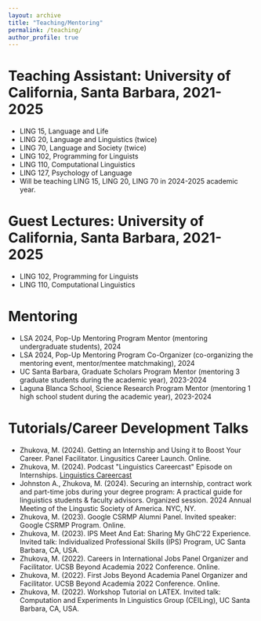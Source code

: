 ```yaml
---
layout: archive
title: "Teaching/Mentoring"
permalink: /teaching/
author_profile: true
---
```


Teaching Assistant: University of California, Santa Barbara, 2021-2025
======
* LING 15, Language and Life 
* LING 20, Language and Linguistics (twice)
* LING 70, Language and Society (twice)
* LING 102, Programming for Linguists
* LING 110, Computational Linguistics
* LING 127, Psychology of Language
* Will be teaching LING 15, LING 20, LING 70 in 2024-2025 academic year.  

Guest Lectures: University of California, Santa Barbara, 2021-2025
======
* LING 102, Programming for Linguists
* LING 110, Computational Linguistics

Mentoring
======
* LSA 2024, Pop-Up Mentoring Program Mentor (mentoring undergraduate students), 2024
* LSA 2024, Pop-Up Mentoring Program Co-Organizer (co-organizing the mentoring event, mentor/mentee matchmaking), 2024
* UC Santa Barbara, Graduate Scholars Program Mentor (mentoring 3 graduate students during the academic year), 2023-2024
* Laguna Blanca School, Science Research Program Mentor (mentoring 1 high school student during the academic year), 2023-2024

Tutorials/Career Development Talks 
======
* Zhukova, M. (2024). Getting an Internship and Using it to Boost Your Career. Panel Facilitator. Lingusitics Career Launch. Online.
* Zhukova, M. (2024). Podcast "Linguistics Careercast" Episode on Internships. <a href="https://www.linguisticscareercast.com/podcast/episode-38-marina-zhukova/"> Linguistics Careercast </a> 
* Johnston A., Zhukova, M. (2024). Securing an internship, contract work and part-time jobs during your degree program: A practical guide for linguistics students & faculty advisors. Organized session. 2024 Annual Meeting of the Lingustic Society of America. NYC, NY.
* Zhukova, M. (2023). Google CSRMP Alumni Panel. Invited speaker: Google CSRMP Program. Online. 
* Zhukova, M. (2023). IPS Meet And Eat: Sharing My GhC’22 Experience. Invited talk: Individualized
Professional Skills (IPS) Program, UC Santa Barbara, CA, USA.
* Zhukova, M. (2022). Careers in International Jobs Panel Organizer and Facilitator. UCSB Beyond Academia 2022 Conference. Online.
* Zhukova, M. (2022). First Jobs Beyond Academia Panel Organizer and Facilitator. UCSB Beyond Academia 2022 Conference. Online. 
* Zhukova, M. (2022). Workshop Tutorial on LATEX. Invited talk: Computation and Experiments In Linguistics Group (CEILing), UC Santa Barbara, CA, USA.
